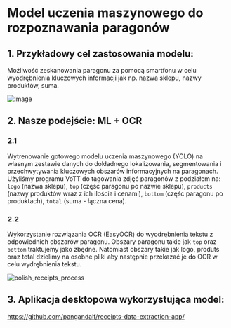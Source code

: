# Model uczenia maszynowego do rozpoznawania paragonów

## 1. Przykładowy cel zastosowania modelu: 
Możliwość zeskanowania paragonu za pomocą smartfonu w celu wyodrębnienia kluczowych informacji jak np. nazwa sklepu, nazwy produktów, suma.

![image](https://github.com/xMatuszek/polish_receipts/assets/45698169/00efab99-73a1-4e88-ba7d-012a63050c0d)

## 2. Nasze podejście: ML + OCR
### 2.1
Wytrenowanie gotowego modelu uczenia maszynowego (YOLO) na własnym zestawie danych do dokładnego lokalizowania, segmentowania i przechwytywania kluczowych obszarów informacyjnych na paragonach.
Użyliśmy programu VoTT do tagowania zdjęć paragonów z podziałem na: `logo` (nazwa sklepu), `top` (część paragonu po nazwie sklepu), `products` (nazwy produktów wraz z ich ilościa i cenami), `bottom` (częśc paragonu po produktach), `total` (suma - łączna cena). 

### 2.2
Wykorzystanie rozwiązania OCR (EasyOCR) do wyodrębnienia tekstu z odpowiednich obszarów paragonu. 
Obszary paragonu takie jak `top` oraz `bottom` traktujemy jako zbędne. Natomiast obszary takie jak logo, produts oraz total dzielimy na osobne pliki aby następnie przekazać je do OCR w celu wydrębnienia tekstu.

![polish_receipts_process](https://github.com/xMatuszek/polish_receipts/assets/45698169/60a1b1e8-5b8a-4032-89b6-1337e519d8c9)


## 3. Aplikacja desktopowa wykorzystująca model:

https://github.com/pangandalf/receipts-data-extraction-app/
